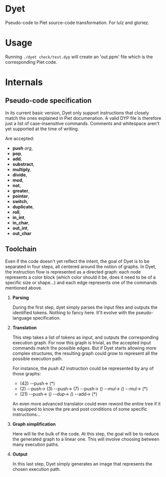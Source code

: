 Dyet
====

Pseudo-code to Piet source-code transformation.
For lulz and gloriez.



Usage
=====

Running `./dyet check/test.dyp` will create an 'out.ppm' file which is the
corresponding Piet code.



Internals
=========

Pseudo-code specification
-------------------------

In its current basic version, Dyet only support instructions that closely match
the ones explained in Piet documenation. A valid DYP file is therefore just a
list of case-insensitive commands. Comments and whitespace aren't yet supported
at the time of writing.

Are accepted:
  * **push** *arg*,
  * **pop**,
  * **add**,
  * **substract**,
  * **multiply**,
  * **divide**,
  * **mod**,
  * **not**,
  * **greater**,
  * **pointer**,
  * **switch**,
  * **duplicate**,
  * **roll**,
  * **in_int**,
  * **in_char**,
  * **out_int**,
  * **out_char**


Toolchain
---------

Even if the code doesn't yet reflect the intent, the goal of Dyet is to be
separated in four steps, all centered around the notion of graphs. In Dyet, the
instruction flow is represented as a directed graph: each node represents a
color block (which color should it be, does it need to be of a specific size or
shape...) and each edge represents one of the commands mentioned above.

1. **Parsing**

   During the first step, dyet simply parses the input files and outputs the
   identified tokens. Nothing to fancy here. It'll evolve with the
   pseudo-language specification.

2. **Translation**

   This step takes a list of tokens as input, and outputs the corresponding
   execution graph. For now this graph is trivial, as the accepted input
   commands match the possible edges. But if Dyet starts allowing more complex
   structures, the resulting graph could grow to represent all the possible
   execution path.

   For instance, the *push 42* instruction could be represented by any of those
   graphs:
   * (42) --push-> (*)
   * (2) --push-> (3) --push-> (7) --push-> (*) --mul-> (*) --mul-> (*)
   * (21) --push-> (*) --dup-> (*) --add-> (*)

   An even more advanced translator could even reword the entire tree if it is
   equipped to know the pre and post conditions of some specific
   instructions...

3. **Graph simplification**

   Here will lie the bulk of the code. At this step, the goal will be to reduce
   the generated graph to a linear one. This will involve choosing between many
   execution paths.

4. **Output**

   In this last step, Dyet simply generates an image that represents the chosen
   execution path.